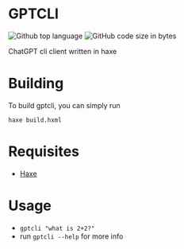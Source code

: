 # GPTCLI
![Github top language](https://img.shields.io/github/languages/top/jaredmontoya/gptcli-haxe?style=for-the-badge&logo=haxe&color=orange)
![GitHub code size in bytes](https://img.shields.io/github/languages/code-size/jaredmontoya/gptcli-haxe?style=for-the-badge)

ChatGPT cli client written in haxe

# Building
To build gptcli, you can simply run
```
haxe build.hxml
```

# Requisites
- [Haxe](https://haxe.org)

# Usage
- `gptcli "what is 2+2?"`
- run `gptcli --help` for more info
